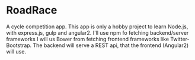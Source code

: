 # RoadRace
A cycle competition app.
This app is only a hobby project to learn Node.js, with express.js, gulp and angular2.
I'll use npm fo fetching backend/server frameworks
I will us Bower from fetching frontend frameworks like Twitter-Bootstrap.
The backend will serve a REST api, that the frontend (Angular2) will use.

